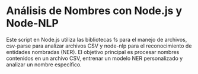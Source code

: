 # Análisis de Nombres con Node.js y Node-NLP

Este script en Node.js utiliza las bibliotecas fs para el manejo de archivos, csv-parse para analizar archivos CSV y node-nlp para el reconocimiento de entidades nombradas (NER). El objetivo principal es procesar nombres contenidos en un archivo CSV, entrenar un modelo NER personalizado y analizar un nombre específico.
